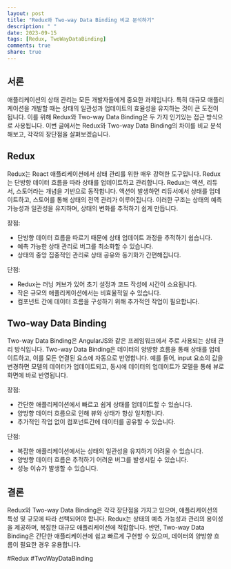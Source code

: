 ```yaml
---
layout: post
title: "Redux와 Two-way Data Binding 비교 분석하기"
description: " "
date: 2023-09-15
tags: [Redux, TwoWayDataBinding]
comments: true
share: true
---
```


## 서론
애플리케이션의 상태 관리는 모든 개발자들에게 중요한 과제입니다. 특히 대규모 애플리케이션을 개발할 때는 상태의 일관성과 업데이트의 효율성을 유지하는 것이 큰 도전이 됩니다. 이를 위해 Redux와 Two-way Data Binding은 두 가지 인기있는 접근 방식으로 사용됩니다. 이번 글에서는 Redux와 Two-way Data Binding의 차이를 비교 분석해보고, 각각의 장단점을 살펴보겠습니다.

## Redux
Redux는 React 애플리케이션에서 상태 관리를 위한 매우 강력한 도구입니다. Redux는 단방향 데이터 흐름을 따라 상태를 업데이트하고 관리합니다. Redux는 액션, 리듀서, 스토어라는 개념을 기반으로 동작합니다. 액션이 발생하면 리듀서에서 상태를 업데이트하고, 스토어를 통해 상태의 전역 관리가 이루어집니다. 이러한 구조는 상태의 예측 가능성과 일관성을 유지하며, 상태의 변화를 추적하기 쉽게 만듭니다.

장점:
- 단방향 데이터 흐름을 따르기 때문에 상태 업데이트 과정을 추적하기 쉽습니다.
- 예측 가능한 상태 관리로 버그를 최소화할 수 있습니다.
- 상태의 중앙 집중적인 관리로 상태 공유와 동기화가 간편해집니다.

단점:
- Redux는 러닝 커브가 있어 초기 설정과 코드 작성에 시간이 소요됩니다.
- 작은 규모의 애플리케이션에서는 비효율적일 수 있습니다.
- 컴포넌트 간에 데이터 흐름을 구성하기 위해 추가적인 작업이 필요합니다.

## Two-way Data Binding
Two-way Data Binding은 AngularJS와 같은 프레임워크에서 주로 사용되는 상태 관리 방식입니다. Two-way Data Binding은 데이터의 양방향 흐름을 통해 상태를 업데이트하고, 이를 모든 연결된 요소에 자동으로 반영합니다. 예를 들어, input 요소의 값을 변경하면 모델의 데이터가 업데이트되고, 동시에 데이터의 업데이트가 모델을 통해 뷰로 화면에 바로 반영됩니다.

장점:
- 간단한 애플리케이션에서 빠르고 쉽게 상태를 업데이트할 수 있습니다.
- 양방향 데이터 흐름으로 인해 뷰와 상태가 항상 일치합니다.
- 추가적인 작업 없이 컴포넌트간에 데이터를 공유할 수 있습니다.

단점:
- 복잡한 애플리케이션에서는 상태의 일관성을 유지하기 어려울 수 있습니다.
- 양방향 데이터 흐름은 추적하기 어려운 버그를 발생시킬 수 있습니다.
- 성능 이슈가 발생할 수 있습니다.

## 결론
Redux와 Two-way Data Binding은 각각 장단점을 가지고 있으며, 애플리케이션의 특성 및 규모에 따라 선택되어야 합니다. Redux는 상태의 예측 가능성과 관리의 용이성을 제공하며, 복잡한 대규모 애플리케이션에 적합합니다. 반면, Two-way Data Binding은 간단한 애플리케이션에 쉽고 빠르게 구현할 수 있으며, 데이터의 양방향 흐름이 필요한 경우 유용합니다.

#Redux #TwoWayDataBinding